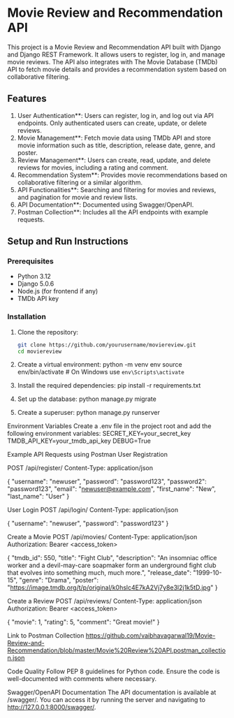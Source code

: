 # Movie Review and Recommendation API

This project is a Movie Review and Recommendation API built with Django and Django REST Framework. It allows users to register, log in, and manage movie reviews. The API also integrates with The Movie Database (TMDb) API to fetch movie details and provides a recommendation system based on collaborative filtering.

## Features
1. User Authentication**: Users can register, log in, and log out via API endpoints. Only authenticated users can create, update, or delete reviews.
2. Movie Management**: Fetch movie data using TMDb API and store movie information such as title, description, release date, genre, and poster.
3. Review Management**: Users can create, read, update, and delete reviews for movies, including a rating and comment.
4. Recommendation System**: Provides movie recommendations based on collaborative filtering or a similar algorithm.
5. API Functionalities**: Searching and filtering for movies and reviews, and pagination for movie and review lists.
6. API Documentation**: Documented using Swagger/OpenAPI.
7. Postman Collection**: Includes all the API endpoints with example requests.

## Setup and Run Instructions

### Prerequisites

- Python 3.12
- Django 5.0.6
- Node.js (for frontend if any)
- TMDb API key

### Installation

1. Clone the repository:

   ```bash
   git clone https://github.com/yourusername/moviereview.git
   cd moviereview

2. Create a virtual environment:
   python -m venv env
   source env/bin/activate  # On Windows use `env\Scripts\activate`

3. Install the required dependencies:
   pip install -r requirements.txt


4. Set up the database:
   python manage.py migrate

5. Create a superuser:
   python manage.py runserver


Environment Variables
Create a .env file in the project root and add the following environment variables:
SECRET_KEY=your_secret_key
TMDB_API_KEY=your_tmdb_api_key
DEBUG=True


Example API Requests using Postman
User Registration

POST /api/register/
Content-Type: application/json

{
  "username": "newuser",
  "password": "password123",
  "password2": "password123",
  "email": "newuser@example.com",
  "first_name": "New",
  "last_name": "User"
}

User Login
POST /api/login/
Content-Type: application/json

{
  "username": "newuser",
  "password": "password123"
}

Create a Movie
POST /api/movies/
Content-Type: application/json
Authorization: Bearer <access_token>

{
  "tmdb_id": 550,
  "title": "Fight Club",
  "description": "An insomniac office worker and a devil-may-care soapmaker form an underground fight club that evolves into something much, much more.",
  "release_date": "1999-10-15",
  "genre": "Drama",
  "poster": "https://image.tmdb.org/t/p/original/k0hslc4E7kA2Vj7y8e3l2j1k5tD.jpg"
}

Create a Review
POST /api/reviews/
Content-Type: application/json
Authorization: Bearer <access_token>

{
  "movie": 1,
  "rating": 5,
  "comment": "Great movie!"
}

Link to Postman Collection
https://github.com/vaibhavagarwal19/Movie-Review-and-Recommendation/blob/master/Movie%20Review%20API.postman_collection.json

Code Quality
Follow PEP 8 guidelines for Python code.
Ensure the code is well-documented with comments where necessary.

Swagger/OpenAPI Documentation
The API documentation is available at /swagger/. You can access it by running the server and navigating to http://127.0.0.1:8000/swagger/.
